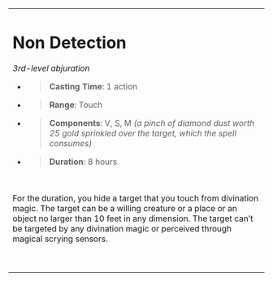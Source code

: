 <table><tbody><tr class="odd"><td><h1 id="non-detection"><strong>Non Detection</strong></h1><p><em>3rd-level abjuration</em></p><ul><li><blockquote><p><strong>Casting Time</strong>: 1 action</p></blockquote></li><li><blockquote><p><strong>Range</strong>: Touch</p></blockquote></li><li><blockquote><p><strong>Components</strong>: V, S, M <em>(a pinch of diamond dust worth 25 gold sprinkled over the target, which the spell consumes)</em></p></blockquote></li><li><blockquote><p><strong>Duration</strong>: 8 hours</p></blockquote></li></ul><p> </p><p>For the duration, you hide a target that you touch from divination magic. The target can be a willing creature or a place or an object no larger than 10 feet in any dimension. The target can’t be targeted by any divination magic or perceived through magical scrying sensors.</p><p> </p></td></tr></tbody></table>